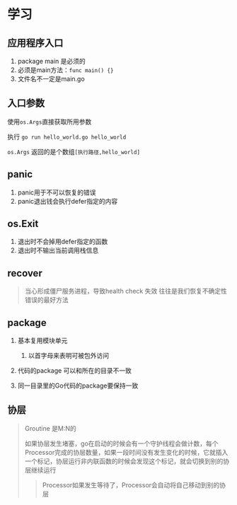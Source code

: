 # 学习

## 应用程序入口

1. package main 是必须的
2. 必须是main方法：`func main() {}`
3. 文件名不一定是main.go

## 入口参数

使用`os.Args`直接获取所用参数

执行 `go run hello_world.go hello_world`

`os.Args` 返回的是个数组`[执行路径,hello_world]`

## panic

1. panic用于不可以恢复的错误
2. panic退出钱会执行defer指定的内容

## os.Exit

1. 退出时不会掉用defer指定的函数
2. 退出时不输出当前调用栈信息

## recover

> 当心形成僵尸服务进程，导致health check 失效
> 往往是我们恢复不确定性错误的最好方法

## package

1. 基本复用模块单元

    1. 以首字母来表明可被包外访问
2. 代码的package 可以和所在的目录不一致
3. 同一目录里的Go代码的package要保持一致


## 协层

> Groutine 是M:N的
> 
> 如果协层发生堵塞，go在启动的时候会有一个守护线程会做计数，每个Processor完成的协层数量，如果一段时间没有发生变化的时候，它就插入一个标记，协层运行非内联函数的时候会发现这个标记，就会切换到别的协层继续运行
>> Processor如果发生等待了，Processor会自动将自己移动到别的协层

